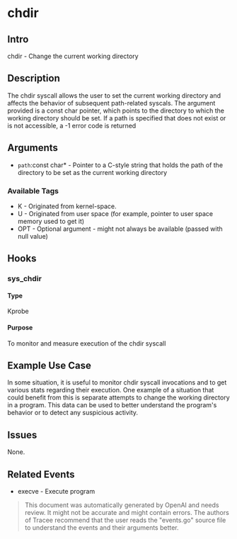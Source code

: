 
# chdir

## Intro
chdir - Change the current working directory

## Description
The chdir syscall allows the user to set the current working directory and affects the behavior of subsequent path-related syscals. The argument provided is a const char pointer, which points to the directory to which the working directory should be set. If a path is specified that does not exist or is not accessible, a -1 error code is returned

## Arguments
* `path`:const char* - Pointer to a C-style string that holds the path of the directory to be set as the current working directory

### Available Tags
* K - Originated from kernel-space.
* U - Originated from user space (for example, pointer to user space memory used to get it)
* OPT - Optional argument - might not always be available (passed with null value)

## Hooks
### sys\_chdir
#### Type
Kprobe
#### Purpose
To monitor and measure execution of the chdir syscall 

## Example Use Case
In some situation, it is useful to monitor chdir syscall invocations and to get various stats regarding their execution. One example of a situation that could benefit from this is separate attempts to change the working directory in a program. This data can be used to better understand the program's behavior or to detect any suspicious activity.

## Issues
None.

## Related Events
* execve - Execute program

> This document was automatically generated by OpenAI and needs review. It might
> not be accurate and might contain errors. The authors of Tracee recommend that
> the user reads the "events.go" source file to understand the events and their
> arguments better.
